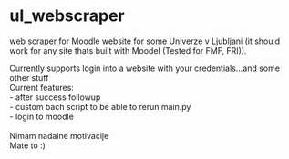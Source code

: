 # ul_webscraper
web scraper for Moodle website for some Univerze v Ljubljani (it should work for any site thats built with Moodel (Tested for FMF, FRI)).

Currently supports login into a website with your credentials...and some other stuff
<br>
Current features:
<br>- after success followup
<br>- custom bach script to be able to rerun main.py
<br>- login to moodle 
<br><br>Nimam nadalne motivacije<br>Mate to :)
